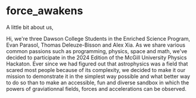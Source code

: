 # force_awakens
A little bit about us,

Hi, we're three Dawson College Students in the Enriched Science Program, Evan Parasol, Thomas Deleuze-Bisson and Alex Xia. As we share various common passions such as programming, physics, space and math, we've decided to participate in the 2024 Edition of the McGill University Physics Hackaton. Ever since we had figured out that astrophysics was a field that scared most people because of its complexity, we decided to make it our mission to demonstrate it in the simplest way possible and what better way to do so than to make an accessible, fun and diverse sandbox in which the powers of graviationnal fields, forces and accelerations can be observed.



